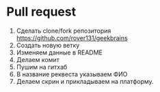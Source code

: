 # Pull request

1. Сделать clone/fork репозитория https://github.com/rover131/geekbrains
2. Создать новую ветку
3. Изменяем данные в README
4. Делаем комит
5. Пушим на гитхаб
6. В название реквеста указываем ФИО
7. Делаем скрин и прикладываем на платформу.

